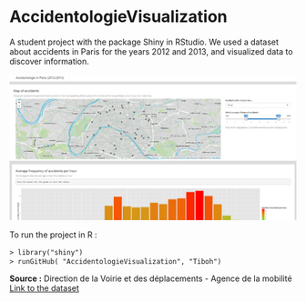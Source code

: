 # AccidentologieVisualization
A student project with the package Shiny in RStudio. We used a dataset about accidents in Paris for the years 2012 and 2013, and visualized data to discover information.

![screenshot](https://github.com/Tiboh/AccidentologieVisualization/blob/master/screenshot.png)

To run the project in R :

```
> library("shiny")
> runGitHub( "AccidentologieVisualization", "Tiboh")
```

**Source :** Direction de la Voirie et des déplacements - Agence de la mobilité 
[Link to the dataset](http://opendata.paris.fr/explore/dataset/accidentologie/?tab=table&dataChart=eyJxdWVyaWVzIjpbeyJjb25maWciOnsiZGF0YXNldCI6ImFjY2lkZW50b2xvZ2llIiwib3B0aW9ucyI6eyJ0YWIiOiJhbmFseXplIn19LCJjaGFydHMiOlt7InR5cGUiOiJsaW5lIiwiZnVuYyI6IkFWRyIsInlBeGlzIjoiZGVwdCIsImNvbG9yIjoiIzY2YzJhNSJ9XSwieEF4aXMiOiJkYXRlIiwibWF4cG9pbnRzIjoiIiwidGltZXNjYWxlIjoieWVhciIsInNvcnQiOiIifV0sInRpbWVzY2FsZSI6InllYXIifQ%3D%3D)
